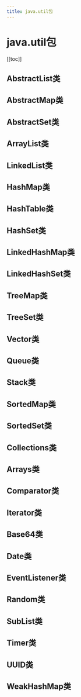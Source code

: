 ```yaml
---
title: java.util包
---
```


# java.util包

[[toc]]

## AbstractList类

## AbstractMap类

## AbstractSet类

## ArrayList类

## LinkedList类

## HashMap类

## HashTable类

## HashSet类

## LinkedHashMap类

## LinkedHashSet类

## TreeMap类

## TreeSet类

## Vector类

## Queue类

## Stack类

## SortedMap类

## SortedSet类

## Collections类

## Arrays类

## Comparator类

## Iterator类

## Base64类

## Date类

## EventListener类

## Random类

## SubList类

## Timer类

## UUID类

## WeakHashMap类